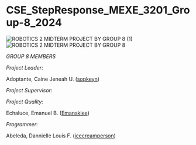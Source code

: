 # CSE_StepResponse_MEXE_3201_Group-8_2024
![ROBOTICS 2 MIDTERM PROJECT BY GROUP 8 (1)](https://github.com/icecreamperson/CSE_StepResponse_MEXE_3201_Group-8_2024/assets/157493649/940bb5b7-2781-4bc9-84ea-25407384ff69)
![ROBOTICS 2 MIDTERM PROJECT BY GROUP 8](https://github.com/icecreamperson/CSE_StepResponse_MEXE_3201_Group-8_2024/assets/157493649/a12ad46c-3cfe-4ad9-8ad8-f6e60c75ef98)


*GROUP 8 MEMBERS*

*Project Leader*:

Adoptante, Caine Jeneah U. ([sopkeyn](https://github.com/sopkeyn))

*Project Supervisor*:



*Project Quality*:

Echaluce, Emanuel B. ([Emanskiee](https://github.com/Emanskiee))

*Programmer*:

Abeleda, Dannielle Louis F. ([icecreamperson](https://github.com/icecreamperson))
